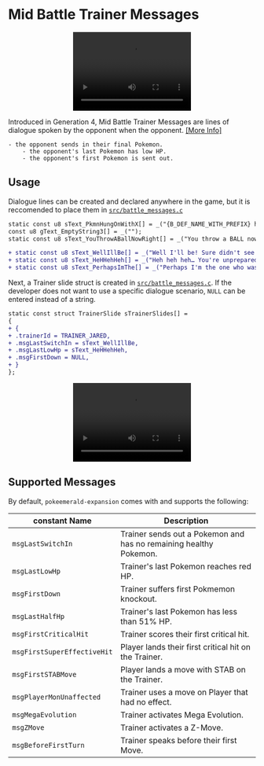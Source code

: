 # Mid Battle Trainer Messages
<p align="center"><video width="240" height="160" controls muter><source src="../../img/placeholder.mp4" type="video/mp4">Your browser does not support the video tag.</video></p>

Introduced in Generation 4, Mid Battle Trainer Messages are lines of dialogue spoken by the opponent when the opponent. [[More Info]](https://bulbapedia.bulbagarden.net/wiki/Blue_(game)/Quotes#Pok.C3.A9mon_HeartGold_and_SoulSilver)

    - the opponent sends in their final Pokemon.
        - the opponent's last Pokemon has low HP.
        - the opponent's first Pokemon is sent out.

## Usage

Dialogue lines can be created and declared anywhere in the game, but it is reccomended to place them in [`src/battle_messages.c`](https://github.com/rh-hideout/pokeemerald-expansion/tree/upcoming/src/battle_messages.c) 

```diff
static const u8 sText_PkmnHungOnWithX[] = _("{B_DEF_NAME_WITH_PREFIX} hung on\nusing its {B_LAST_ITEM}!");
const u8 gText_EmptyString3[] = _("");
static const u8 sText_YouThrowABallNowRight[] = _("You throw a BALL now, right?\nI… I'll do my best!");

+ static const u8 sText_WellIllBe[] = _("Well I'll be! Sure didn't see that coming.");
+ static const u8 sText_HeHHehHeh[] = _("Heh heh heh… You're unprepared for\nthis. We'll knock you down!");
+ static const u8 sText_PerhapsImThe[] = _("Perhaps I'm the one who was\nunprepared?");
```

Next, a Trainer slide struct is created in [`src/battle_messages.c`](https://github.com/rh-hideout/pokeemerald-expansion/tree/upcoming/src/battle_messages.c). If the developer does not want to use a specific dialogue scenario, `NULL` can be entered instead of a string.

```diff
static const struct TrainerSlide sTrainerSlides[] =
{
+ {
+ .trainerId = TRAINER_JARED,
+ .msgLastSwitchIn = sText_WellIllBe,
+ .msgLastLowHp = sText_HeHHehHeh,
+ .msgFirstDown = NULL,
+ }
};
```
<p align="center"><video width="240" height="160" controls muter><source src="../../img/placeholder.mp4" type="video/mp4">Your browser does not support the video tag.</video></p>

## Supported Messages
By default, `pokeemerald-expansion` comes with and supports the following:

|constant Name|Description|
|---|---|
|`msgLastSwitchIn`|Trainer sends out a Pokemon and has no remaining healthy Pokemon.|
|`msgLastLowHp`|Trainer's last Pokemon reaches red HP.|
|`msgFirstDown`|Trainer suffers first Pokmemon knockout.|
|`msgLastHalfHp`|Trainer's last Pokemon has less than 51% HP.|
|`msgFirstCriticalHit`|Trainer scores their first critical hit.|
|`msgFirstSuperEffectiveHit`|Player lands their first critical hit on the Trainer.|
|`msgFirstSTABMove`|Player lands a move with STAB on the Trainer.|
|`msgPlayerMonUnaffected`|Trainer uses a move on Player that had no effect.|
|`msgMegaEvolution`|Trainer activates Mega Evolution.|
|`msgZMove`|Trainer activates a Z-Move.|
|`msgBeforeFirstTurn`|Trainer speaks before their first Move.|

